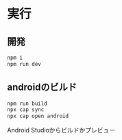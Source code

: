 # 実行

## 開発

```bash
npm i
npm run dev
```

## androidのビルド

```bash
npm run build
npx cap sync
npx cap open android
```

Android Studioからビルドかプレビュー
